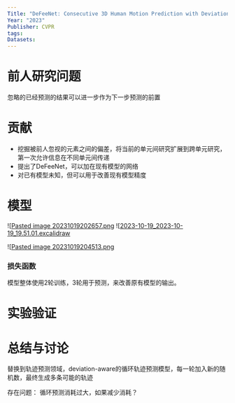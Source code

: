```yaml
---
Title: "DeFeeNet: Consecutive 3D Human Motion Prediction with Deviation Feedback"
Year: "2023"
Publisher: CVPR
tags: 
Datasets:
---
```

# 前人研究问题
忽略的已经预测的结果可以进一步作为下一步预测的前置

# 贡献
+ 挖掘被前人忽视的元素之间的偏差，将当前的单元间研究扩展到跨单元研究，第一次允许信息在不同单元间传递
+ 提出了DeFeeNet，可以加在现有模型的网络
+ 对已有模型未知，但可以用于改善现有模型精度

# 模型
![[Pasted image 20231019202657.png](../img/Pasted%20image%2020231019202657.png)
![[2023-10-19\_2023-10-19\_19.51.01.excalidraw](../Excalidraw/2023-10-19_2023-10-19_19.51.01.excalidraw.md)

![[Pasted image 20231019204513.png](../img/Pasted%20image%2020231019204513.png)
### 损失函数
模型整体使用2轮训练，3轮用于预测，来改善原有模型的输出。

# 实验验证

# 总结与讨论

替换到轨迹预测领域，deviation-aware的循环轨迹预测模型，每一轮加入新的随机数，最终生成多条可能的轨迹

存在问题：
循环预测消耗过大，如果减少消耗？